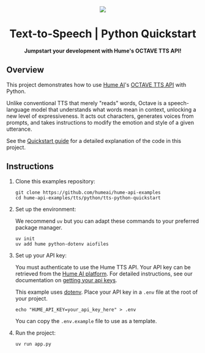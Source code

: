 <div align="center">
  <img src="https://storage.googleapis.com/hume-public-logos/hume/hume-banner.png">
  <h1>Text-to-Speech | Python Quickstart</h1>
  <p>
    <strong>Jumpstart your development with Hume's OCTAVE TTS API!</strong>
  </p>
</div>

## Overview

This project demonstrates how to use [Hume AI](https://hume.ai)'s [OCTAVE TTS API](https://dev.hume.ai/docs/text-to-speech-tts/overview) with Python.

Unlike conventional TTS that merely "reads" words, Octave is a speech-language model that understands what words mean in context, unlocking a new level of expressiveness. It acts out characters, generates voices from prompts, and takes instructions to modify the emotion and style of a given utterance.

See the [Quickstart guide](https://dev.hume.ai/docs/text-to-speech-tts/quickstart/python) for a detailed explanation of the code in this project.

## Instructions

1. Clone this examples repository:

    ```shell
    git clone https://github.com/humeai/hume-api-examples
    cd hume-api-examples/tts/python/tts-python-quickstart
    ```

2. Set up the environment:

    We recommend `uv` but you can adapt these commands to your preferred package manager.
    ```shell
    uv init
    uv add hume python-dotenv aiofiles
    ```

3. Set up your API key:

    You must authenticate to use the Hume TTS API. Your API key can be retrieved from the [Hume AI platform](https://platform.hume.ai/settings/keys). For detailed instructions, see our documentation on [getting your api keys](https://dev.hume.ai/docs/introduction/api-key).
  
    This example uses [dotenv](https://www.npmjs.com/package/dotenv). Place your API key in a `.env` file at the root of your project.

    ```shell
    echo "HUME_API_KEY=your_api_key_here" > .env
    ```
  
    You can copy the `.env.example` file to use as a template.

4. Run the project:

    ```shell
    uv run app.py
    ```
